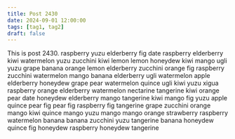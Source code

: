 ```yaml
---
title: Post 2430
date: 2024-09-01 12:00:00
tags: [tag1, tag2]
draft: false
---
```

This is post 2430.
raspberry
yuzu
elderberry
fig
date
raspberry
elderberry
kiwi
watermelon
yuzu
zucchini
kiwi
lemon
lemon
honeydew
kiwi
mango
ugli
yuzu
grape
banana
orange
lemon
elderberry
zucchini
orange
fig
raspberry
zucchini
watermelon
mango
banana
elderberry
ugli
watermelon
apple
elderberry
honeydew
grape
pear
watermelon
quince
ugli
kiwi
yuzu
xigua
raspberry
orange
elderberry
watermelon
nectarine
tangerine
kiwi
orange
pear
date
honeydew
elderberry
mango
tangerine
kiwi
mango
fig
yuzu
apple
quince
pear
fig
pear
fig
raspberry
fig
tangerine
grape
zucchini
orange
mango
kiwi
quince
mango
yuzu
mango
mango
orange
strawberry
raspberry
watermelon
banana
banana
zucchini
yuzu
tangerine
banana
honeydew
quince
fig
honeydew
raspberry
honeydew
tangerine
